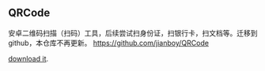 ## QRCode

安卓二维码扫描（扫码）工具，后续尝试扫身份证，扫银行卡，扫文档等。迁移到github，本仓库不再更新。 https://github.com/jianboy/QRCode

[download it](https://git.yoqi.me/lyq/QRCode/releases).





